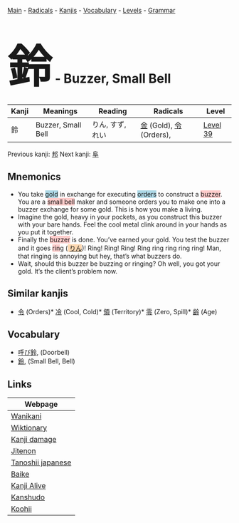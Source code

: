 <style> bigfont {font-size: 100px}</style>
[Main](../README.md) -
[Radicals](../radicals.md) -
[Kanjis](../kanjis.md) -
[Vocabulary](../vocabulary.md) -
[Levels](../levels.md) -
[Grammar](../grammar.md)
# <bigfont> 鈴</bigfont> - Buzzer, Small Bell 

| Kanji | Meanings | Reading | Radicals | Level |
| --- | --- | --- | --- | --- |
| 鈴 | Buzzer, Small Bell | りん, すず, れい | [金](../radicals/金.md) (Gold), [令](../radicals/令.md) (Orders),  | [Level 39](../levels/wk_level39.md) |

Previous kanji: [邦](邦.md) Next kanji: [阜](阜.md) 

## Mnemonics
 * You take <span style="background-color:#ADD8E6"> gold</span> in exchange for executing <span style="background-color:#ADD8E6"> orders</span> to construct a <span style="background-color:#ffcccb"> buzzer</span>. You are a <span style="background-color:#ffcccb"> small bell</span> maker and someone orders you to make one into a buzzer exchange for some gold. This is how you make a living.
* Imagine the gold, heavy in your pockets, as you construct this buzzer with your bare hands. Feel the cool metal clink around in your hands as you put it together.
* Finally the <span style="background-color:#ffcccb"> buzzer</span> is done. You’ve earned your gold. You test the buzzer and it goes <span style="background-color:#ffcccb"> rin</span>g (<span style="background-color:#fed8b1"> [りん](https://jisho.org/search/りん)</span>)! Ring! Ring! Ring! Ring ring ring ring ring! Man, that ringing is annoying but hey, that’s what buzzers do.
* Wait, should this buzzer be buzzing or ringing? Oh well, you got your gold. It’s the client’s problem now.


## Similar kanjis
 * [令](令.md) (Orders)* [冷](冷.md) (Cool, Cold)* [領](領.md) (Territory)* [零](零.md) (Zero, Spill)* [齢](齢.md) (Age)


## Vocabulary
 * [呼び鈴](../vocabulary/鈴.md), (Doorbell)
* [鈴](../vocabulary/鈴.md), (Small Bell, Bell)



## Links 

| Webpage |
| --- |
| [Wanikani          ](https://www.wanikani.com/kanji/鈴) |
| [Wiktionary        ](https://en.wiktionary.org/wiki/鈴) |
| [Kanji damage      ](http://www.kanjidamage.com/kanji/search?utf8=✓&q=鈴) |
| [Jitenon           ](https://jitenon.com/kanji/鈴) |
| [Tanoshii japanese ](https://www.tanoshiijapanese.com/dictionary/kanji.cfm?k=鈴) |
| [Baike             ](https://baike.baidu.com/item/鈴) |
| [Kanji Alive       ](https://app.kanjialive.com/鈴) |
| [Kanshudo          ](https://www.kanshudo.com/searchmn?q=鈴) |
| [Koohii            ](https://kanji.koohii.com/study/kanji/鈴) |
